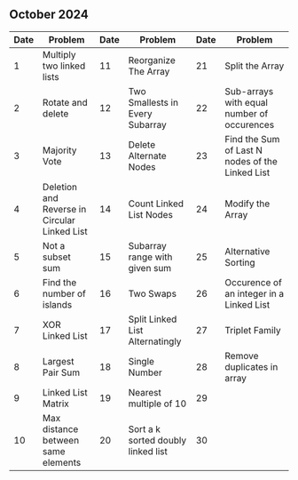 ## October 2024

| Date | Problem                                      | Date | Problem                            | Date | Problem                                         |
| ---- | -------------------------------------------- | ---- | ---------------------------------- | ---- | ----------------------------------------------- |
| 1    | Multiply two linked lists                    | 11   | Reorganize The Array               | 21   | Split the Array                                 |
| 2    | Rotate and delete                            | 12   | Two Smallests in Every Subarray    | 22   | Sub-arrays with equal number of occurences      |
| 3    | Majority Vote                                | 13   | Delete Alternate Nodes             | 23   | Find the Sum of Last N nodes of the Linked List |
| 4    | Deletion and Reverse in Circular Linked List | 14   | Count Linked List Nodes            | 24   | Modify the Array                                |
| 5    | Not a subset sum                             | 15   | Subarray range with given sum      | 25   | Alternative Sorting                             |
| 6    | Find the number of islands                   | 16   | Two Swaps                          | 26   | Occurence of an integer in a Linked List        |
| 7    | XOR Linked List                              | 17   | Split Linked List Alternatingly    | 27   | Triplet Family                                  |
| 8    | Largest Pair Sum                             | 18   | Single Number                      | 28   | Remove duplicates in array                      |
| 9    | Linked List Matrix                           | 19   | Nearest multiple of 10             | 29   |                                                 |
| 10   | Max distance between same elements           | 20   | Sort a k sorted doubly linked list | 30   |                                                 |
